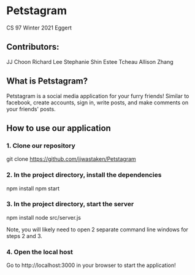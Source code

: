 # Petstagram

CS 97 Winter 2021 Eggert

## Contributors: 

JJ Choon
Richard Lee
Stephanie Shin
Estee Tcheau
Allison Zhang

## What is Petstagram?

Petstagram is a social media application for your furry friends! Similar to facebook, create accounts, sign in, write posts, and make comments on your friends' posts.

## How to use our application

### 1. Clone our repository

git clone https://github.com/jjwastaken/Petstagram

### 2. In the project directory, install the dependencies

npm install
npm start

### 3. In the project directory, start the server

npm install
node src/server.js

Note, you will likely need to open 2 separate command line windows for steps 2 and 3.

### 4. Open the local host

Go to http://localhost:3000 in your browser to start the application!
